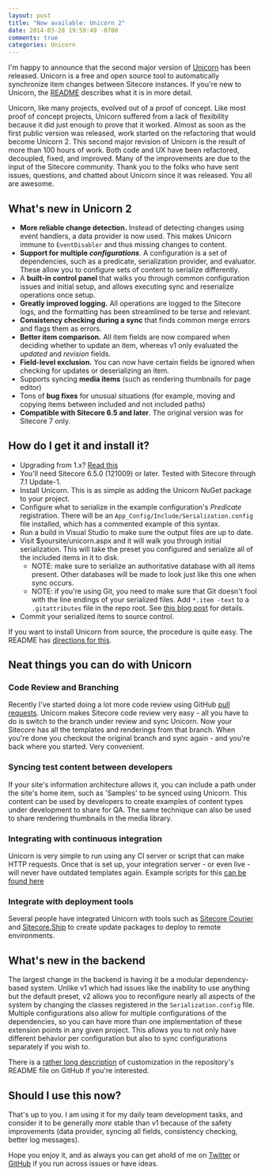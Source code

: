 ```yaml
---
layout: post
title: "Now available: Unicorn 2"
date: 2014-03-28 19:59:49 -0700
comments: true
categories: Unicorn
---
```


I'm happy to announce that the second major version of [Unicorn](https://github.com/kamsar/Unicorn) has been released. Unicorn is a free and open source tool to automatically synchronize item changes between Sitecore instances. If you're new to Unicorn, the [README](https://github.com/kamsar/Unicorn#unicorn) describes what it is in more detail.

Unicorn, like many projects, evolved out of a proof of concept. Like most proof of concept projects, Unicorn suffered from a lack of flexibility because it did just enough to prove that it worked. Almost as soon as the first public version was released, work started on the refactoring that would become Unicorn 2. This second major revision of Unicorn is the result of more than 100 hours of work. Both code and UX have been refactored, decoupled, fixed, and improved. Many of the improvements are due to the input of the Sitecore community. Thank you to the folks who have sent issues, questions, and chatted about Unicorn since it was released. You all are awesome.

## What's new in Unicorn 2

* __More reliable change detection.__ Instead of detecting changes using event handlers, a data provider is now used. This makes Unicorn immune to `EventDisabler` and thus missing changes to content.
* __Support for multiple _configurations___. A configuration is a set of dependencies, such as a predicate, serialization provider, and evaluator. These allow you to configure sets of content to serialize differently.
* A __built-in control panel__ that walks you through common configuration issues and initial setup, and allows executing sync and reserialize operations once setup.
* __Greatly improved logging.__ All operations are logged to the Sitecore logs, and the formatting has been streamlined to be terse and relevant.
* __Consistency checking during a sync__ that finds common merge errors and flags them as errors.
* __Better item comparison.__ All item fields are now compared when deciding whether to update an item, whereas v1 only evaluated the _updated_ and _revision_ fields.
* __Field-level exclusion.__ You can now have certain fields be ignored when checking for updates or deserializing an item.
* Supports syncing __media items__ (such as rendering thumbnails for page editor)
* Tons of __bug fixes__ for unusual situations (for example, moving and copying items between included and not included paths)
* __Compatible with Sitecore 6.5 and later__. The original version was for Sitecore 7 only.

## How do I get it and install it?

* Upgrading from 1.x? [Read this](https://github.com/kamsar/Unicorn/wiki/Upgrading-to-Unicorn-2)
* You'll need Sitecore 6.5.0 (121009) or later. Tested with Sitecore through 7.1 Update-1.
* Install Unicorn. This is as simple as adding the Unicorn NuGet package to your project.
* Configure what to serialize in the example configuration's _Predicate_ registration. There will be an `App_Config/Include/Serialization.config` file installed, which has a commented example of this syntax.
* Run a build in Visual Studio to make sure the output files are up to date.
* Visit $yoursite/unicorn.aspx and it will walk you through initial serialization. This will take the preset you configured and serialize all of the included items in it to disk. 
	* NOTE: make sure to serialize an authoritative database with all items present. Other databases will be made to look just like this one when sync occurs.
	* NOTE: if you're using Git, you need to make sure that Git doesn't fool with the line endings of your serialized files. Add `*.item -text` to a `.gitattributes` file in the repo root. See [this blog post](http://seankearney.com/post/Using-Team-Development-for-Sitecore-with-GitHub) for details.
* Commit your serialized items to source control.

If you want to install Unicorn from source, the procedure is quite easy. The README has [directions for this](https://github.com/kamsar/Unicorn#manual-installationinstall-from-source).

## Neat things you can do with Unicorn

### Code Review and Branching

Recently I've started doing a lot more code review using GitHub [pull requests](https://help.github.com/articles/using-pull-requests). Unicorn makes Sitecore code review very easy - all you have to do is switch to the branch under review and sync Unicorn. Now your Sitecore has all the templates and renderings from that branch. When you're done you checkout the original branch and sync again - and you're back where you started. Very convenient.

### Syncing test content between developers

If your site's information architecture allows it, you can include a path under the site's home item, such as 'Samples' to be synced using Unicorn. This content can be used by developers to create examples of content types under development to share for QA. The same technique can also be used to share rendering thumbnails in the media library.

### Integrating with continuous integration

Unicorn is very simple to run using any CI server or script that can make HTTP requests. Once that is set up, your integration server - or even live - will never have outdated templates again. Example scripts for this [can be found here](https://github.com/kamsar/Unicorn#automated-deployment)

### Integrate with deployment tools

Several people have integrated Unicorn with tools such as [Sitecore Courier](https://github.com/adoprog/Sitecore-Courier) and [Sitecore.Ship](https://github.com/kevinobee/Sitecore.Ship) to create update packages to deploy to remote environments.

## What's new in the backend

The largest change in the backend is having it be a modular dependency-based system. Unlike v1 which had issues like the inability to use anything but the default preset, v2 allows you to reconfigure nearly all aspects of the system by changing the classes registered in the `Serialization.config` file. Multiple configurations also allow for multiple configurations of the dependencies, so you can have more than one implementation of these extension points in any given project. This allows you to not only have different behavior per configuration but also to sync configurations separately if you wish to.

There is a [rather long description](https://github.com/kamsar/Unicorn/blob/master/README.md#advanced-usage-and-customization) of customization in the repository's README file on GitHub if you're interested.

## Should I use this now?

That's up to you. I am using it for my daily team development tasks, and consider it to be generally _more_ stable than v1 because of the safety improvements (data provider, syncing all fields, consistency checking, better log messages).

Hope you enjoy it, and as always you can get ahold of me on [Twitter](https://twitter.com/kamsar) or [GitHub](https://github.com/kamsar/Unicorn/issues/new) if you run across issues or have ideas.